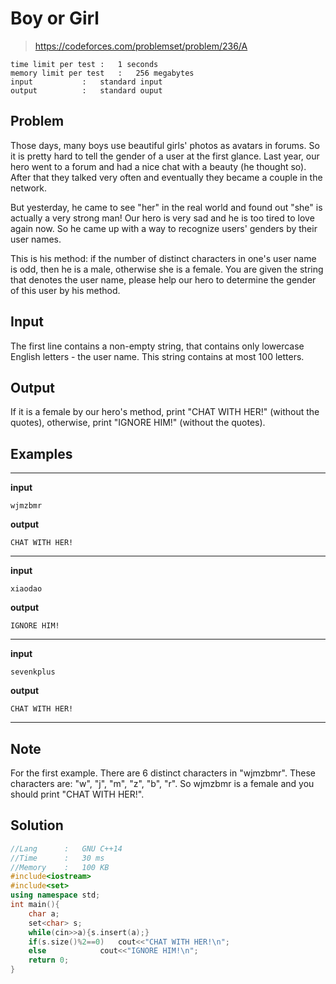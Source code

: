 # Boy or Girl

> https://codeforces.com/problemset/problem/236/A

```
time limit per test	:	1 seconds
memory limit per test	:	256 megabytes
input			:	standard input
output			:	standard ouput
```

## Problem

Those days, many boys use beautiful girls' photos as avatars in forums. So it is pretty hard to tell the gender of a user at the first glance. Last year, our hero went to a forum and had a nice chat with a beauty (he thought so). After that they talked very often and eventually they became a couple in the network.

But yesterday, he came to see "her" in the real world and found out "she" is actually a very strong man! Our hero is very sad and he is too tired to love again now. So he came up with a way to recognize users' genders by their user names.

This is his method: if the number of distinct characters in one's user name is odd, then he is a male, otherwise she is a female. You are given the string that denotes the user name, please help our hero to determine the gender of this user by his method.

## Input

The first line contains a non-empty string, that contains only lowercase English letters - the user name. This string contains at most 100 letters.

## Output

If it is a female by our hero's method, print "CHAT WITH HER!" (without the quotes), otherwise, print "IGNORE HIM!" (without the quotes).

## Examples

---
**input**
```
wjmzbmr
```
**output**
```
CHAT WITH HER!
```
---
**input**
```
xiaodao
```
**output**
```
IGNORE HIM!
```
---
**input**
```
sevenkplus
```
**output**
```
CHAT WITH HER!
```
---

## Note

For the first example. There are 6 distinct characters in "wjmzbmr". These characters are: "w", "j", "m", "z", "b", "r". So wjmzbmr is a female and you should print "CHAT WITH HER!".

## Solution

```c++
//Lang		:	GNU C++14
//Time		:	30 ms
//Memory	:	100 KB
#include<iostream>
#include<set>
using namespace std;
int main(){
	char a;
	set<char> s;
	while(cin>>a){s.insert(a);}
	if(s.size()%2==0)	cout<<"CHAT WITH HER!\n";
	else			cout<<"IGNORE HIM!\n";
	return 0;
}
```
